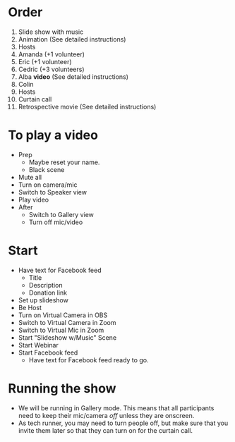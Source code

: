 # Order
1. Slide show with music
2. Animation (See detailed instructions)
3. Hosts
4. Amanda (+1 volunteer)
5. Eric (+1 volunteer)
6. Cedric (+3 volunteers)
7. Alba __video__ (See detailed instructions)
8. Colin
9. Hosts
10. Curtain call
11. Retrospective movie (See detailed instructions)

# To play a video
* Prep
  * Maybe reset your name.
  * Black scene
* Mute all
* Turn on camera/mic
* Switch to Speaker view
* Play video
* After
  * Switch to Gallery view
  * Turn off mic/video

# Start
* Have text for Facebook feed
  * Title
  * Description
  * Donation link
* Set up slideshow
* Be Host
* Turn on Virtual Camera in OBS
* Switch to Virtual Camera in Zoom
* Switch to Virtual Mic in Zoom
* Start "Slideshow w/Music" Scene
* Start Webinar
* Start Facebook feed
  * Have text for Facebook feed ready to go.

# Running the show
* We will be running in Gallery mode. This means that all participants need to
  keep their mic/camera _off_ unless they are onscreen.
* As tech runner, you may need to turn people off, but make sure that you invite
  them later so that they can turn on for the curtain call.
